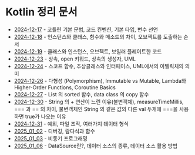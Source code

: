 # Kotlin 정리 문서

- [2024-12-17](../../docs/daily/2024_12_17.md) - 코틀린 기본 문법, 코드 컨벤션, 기본 타입, 변수 선언
- [2024-12-18](../../docs/daily/2024_12_18.md) - 인스턴스와 클래스, 함수와 메소드의 차이, 오브젝트를 도출하는 순서
- [2024-12-19](../../docs/daily/2024_12_19.md) - 클래스와 인스턴스, 오브젝트, 보일러 플레이트한 코드
- [2024-12-23](../../docs/daily/2024_12_23.md) - 상속, open 키워드, 상속의 생성자, UML
- [2024-12-24](../../docs/daily/2024_12_24.md) - 스코프 함수, 추상클래스와 인터페이스, UML에서의 이텔릭체의 의미
- [2024-12-26](../../docs/daily/2024_12_26.md) - 다형성 (Polymorphism), Immutable vs Mutable, Lambda와 Higher-Order
  Functions, Coroutine Basics
- [2024-12-27](../../docs/daily/2024_12_27.md) - List 의 sorted 함수, data class 의 copy 함수
- [2024-12-30](../../docs/daily/2024_12_30.md) - String 의 + 연산이 느린 이유(불변객체), measureTimeMillis, === 과 == 의 차이, 불변객체인
  String 의 같은 값의 다른 val 두개에 ===을 사용하면 true가 나오는 이유
- [2024-12-31](../../docs/daily/2024_12_31.md) - 예외, 파일 조작, 여러가지 데이터 형식
- [2025_01_02](../../docs/daily/2025_01_02.md) - 디버깅, 람다식과 함수
- [2025_01_03](../../docs/daily/2025_01_03.md) - 비동기 프로그래밍
- [2025_01_06](../../docs/daily/2025_01_06.md) - DataSource란?, 데이터 소스의 종류, 데이터 소스 활용 방법 
